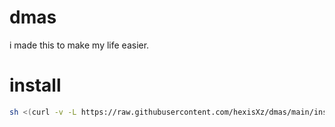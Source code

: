 # dmas

i made this to make my life easier.


# install 

``` sh
sh <(curl -v -L https://raw.githubusercontent.com/hexisXz/dmas/main/install)
```
